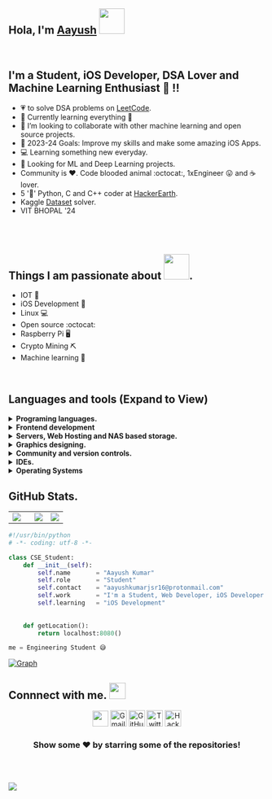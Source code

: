 ## Hola, I'm [Aayush](https://aayushkumar20.github.io/) <img src="https://media.giphy.com/media/12oufCB0MyZ1Go/giphy.gif" width="50">


<br/>
<!--<br/>-->

## I'm a Student, iOS Developer, DSA Lover and Machine Learning Enthusiast 🤖 !!

<!-- About me image -->
<!--
<img src='https://github.com/aayushkumar20/aayushkumar20/blob/main/aayush.jpg' align='left' width='27%'>
-->

- 💗 to solve DSA problems on [LeetCode](https://leetcode.com/aayushkumar20/).
- 🌱 Currently learning everything 🤣
- 👯 I’m looking to collaborate with other machine learning and open source projects.
- 🥅 2023-24 Goals: Improve my skills and make some amazing iOS Apps.
- 💻 Learning something new everyday.
- 🔭 Looking for ML and Deep Learning projects.
- Community is :heart:. Code blooded animal :octocat:,  1xEngineer :stuck_out_tongue: and :coffee: lover. 
- 5 '🌟' Python, C and C++ coder at [HackerEarth](https://www.hackerearth.com/@aayushkumarjsr1).
- Kaggle [Dataset](https://www.kaggle.com/aayushkumar20bcy) solver.
- VIT BHOPAL '24
<br>
<br> 

## Things I am passionate about <img src="https://media.giphy.com/media/VgCDAzcKvsR6OM0uWg/giphy.gif" width="50">.

- IOT :robot:
- iOS Development 🍎
- Linux :computer:
- Open source :octocat:
- Raspberry Pi 🖥️
- Crypto Mining ⛏
- Machine learning 🦾

<!--
## Connnect with me. <img src="https://github.com/TheDudeThatCode/TheDudeThatCode/blob/master/Assets/Handshake.gif" height="32px">

<a href="https://twitter.com/Aayushkumarjsr">
<img align="left" alt="Aayush's Twitter" width="22px" src="https://th.bing.com/th/id/R.9a3a06f78cc0a8d79fce59e2de6da146?rik=nLAu3Z%2f0QUb%2fVw&riu=http%3a%2f%2ficons.iconarchive.com%2ficons%2fiynque%2fios7-style%2f1024%2fTwitter-icon.png&ehk=eD3Hc5yQAyP3AKPJoYHB8yeWKwKdaVAswR5kxmodex4%3d&risl=&pid=ImgRaw&r=0" />
</a>
<a href="linkedin.com/in/aayush-kumar-20">
  <img align="left" alt="Aayush's Linkdein" width="22px" src="https://th.bing.com/th/id/R.a330e248626552a23af35e5c46526234?rik=DZhkgnpER0YViQ&riu=http%3a%2f%2fpngimg.com%2fuploads%2flinkedIn%2flinkedIn_PNG8.png&ehk=4bFzIDABrAypqOis7809R99fdbUW93GC4XfvnNxZfdA%3d&risl=&pid=ImgRaw&r=0" />
</a>
<a href="https://github.com/aayushkumar20">
  <img align="left" alt="Aayush's Github" width="22px" src="https://th.bing.com/th/id/OIP.PA0na-U5pFux0q11P4Z2rAHaHa?pid=ImgDet&rs=1" />
</a>
<a href="https://t.me/@Asphalt_a">
  <img align="left" alt="Aayush's Telegram" width="22px" src="https://th.bing.com/th/id/OIP.wFWRVqVsMXhnyoYtiKmdZwHaHa?pid=ImgDet&rs=1" />
</a>
<a href="https://www.instagram.com/a.k_soonawalla/?r=nametag">
  <img align="left" alt="Aayush's Instagram" width="22px" src="https://th.bing.com/th/id/R.03f40b67b63d9c1c1a5a792109bbc699?rik=GbXemMJT0MR0zw&riu=http%3a%2f%2fdbdmedia.co.uk%2fperch%2fresources%2finsta-transparent-logo.png&ehk=IgOWdaM%2fubF4QwM2WNq7zh97LJMVFQ9SD1A4Jv3HI9Y%3d&risl=&pid=ImgRaw&r=0" />
</a>
<br>


😉 From [Aayush Kumar](https://github.com/aayushkumar20)

-->
<br>

## Languages and tools (Expand to View)

<details>
  <summary><b>Programing languages.</b></summary>
  <br/>
    <p align="left">
  &emsp;
  <a href="https://www.cprogramming.com/" target="_blank">
    <img alt="C" src="https://img.shields.io/badge/C%20-%232370ED.svg?logo=c&logoColor=white">
  </a>
  &emsp;
  <a href="https://www.w3schools.com/cpp/" target="_blank">
    <img alt="C++" src="https://img.shields.io/badge/C++%20-%2300599C.svg?logo=c%2B%2B&logoColor=white">
  </a>
  &emsp;
  <a href="https://www.java.com/en/" target="_blank">
    <img alt="Java" src="https://img.shields.io/badge/Java%20-%2300599C.svg?logo=Java&logoColor=white">
  </a>
  &emsp;
  <a href="https://swift.org/" target="_blank">
     <img alt="Swift" src="https://img.shields.io/badge/Swift%20-%232370ED.svg?logo=Swift&logoColor=white">
   </a>
  &emsp;
  &emsp;
   <a href="https://www.python.org" target="_blank">
    <img alt="Python" src="https://img.shields.io/badge/Python%20-%2314354C.svg?logo=python&logoColor=white">
  </a>
  &emsp;
&emsp;
</p>
  <br/>
  <b>Note:</b> Top languages is only a metric of the languages my public code consists of and doesn't reflect experience or skill level.
  </p>
</details>


<details>
  <summary><b>Frontend development</b></summary>
   <a href="https://www.w3.org/html/" target="_blank">
   <img alt="HTML" src="https://img.shields.io/badge/HTML5%20-%23E34F26.svg?logo=html5&logoColor=white">
  </a>
  &emsp;
  <a href="https://www.w3schools.com/css/" target="_blank">
    <img alt="CSS" src="https://img.shields.io/badge/CSS%20-%231572B6.svg?logo=css3&logoColor=white">
  </a>
   &emsp;
   &emsp;
  <a href="https://developer.mozilla.org/en-US/docs/Web/JavaScript" target="_blank">
     <img alt="JavaScript" src="https://img.shields.io/badge/JavaScript%20-%23F7DF1E.svg?logo=javascript&logoColor=black">
   </a>
   &emsp;

</details>

<details>
  <summary><b>Servers, Web Hosting and NAS based storage.</b></summary>
   &emsp;
  <a href="https://httpd.apache.org/"><img alt="Apache server." src="https://img.shields.io/badge/Apache%20Server-%23327FC7.svg?style=flat&logo=apache&logoColor=white"></a>
   &emsp;
  <a href="https://www.debian.org/"><img alt="Debian" src="https://img.shields.io/badge/Debain%20Server-%23327FC7.svg?style=flat&logo=Debian&logoColor=white"></a>
   &emsp;
   <a href="https://www.Ubuntu.org/"><img alt="Debian" src="https://img.shields.io/badge/Ubuntu%20Server-%23327FC7.svg?style=flat&logo=Ubuntu&logoColor=white"></a>
   &emsp;
  <a href="https://www.github.com"><img alt="GitHub Pages" src="https://img.shields.io/badge/GitHub%20Pages-%23327FC7.svg?style=flat&logo=github&logoColor=white"></a>
   &emsp;
  <a href="https://www.mysql.com/"><img alt="MySQL" src="https://img.shields.io/badge/MySQL-00000F?style=flat&logo=mysql&logoColor=white"></a>
  &emsp;
  <a href="https://www.nginx.com/"><img alt="Nginx" src="https://img.shields.io/badge/Nginx%20Server-%23327FC7.svg?style=flat&logo=Nginx&logoColor=white"></a>
  &emsp;
  

</details>

<details>
  <summary><b>Graphics designing.</b></summary>
  &emsp;
  <a href="https://www.blender.org/"><img alt="Blender" src="https://download.blender.org/branding/blender_logo_socket.png" height="30px"></a>
  &emsp;
  <a href="https://www.canva.com/"><img alt="Canva" src="https://img.shields.io/badge/Canva-%23327FC7.svg?style=flat&logo=canva&logoColor=white"></a>
  &emsp;


</details>

<details>
  <summary><b>Community and version controls.</b></summary>
  &emsp;
  <a href="https://git.com/"><img alt="Git" src="https://img.shields.io/badge/-Git-333333?style=flat&logo=git"></a>
  &emsp;
  <a href="https://github.com/"><img alt="GitHub" src="https://img.shields.io/badge/-GitHub-333333?style=flat&logo=github"></a>
  &emsp;
  <a href=""><img alt="Markdown" src="https://img.shields.io/badge/-Markdown-333333?style=flat&logo=markdown"></a>
  &emsp;
</details>

<details>
  <summary><b>IDEs.</b></summary>
  &emsp;
 <a href="https://code.visualstudio.com/"><img alt="Visual studio code" src="https://img.shields.io/badge/-Visual%20Studio%20Code-333333?style=flat&logo=visual-studio-code&logoColor=007ACC"></a>
  &emsp;
 <a href="https://visualstudio.microsoft.com/"><img alt="Visual studio" src="https://img.shields.io/badge/-Visual%20Studio-333333?style=flat&logo=visual-studio&logoColor=007ACC"></a>
  &emsp;
  <a href="https://www.jetbrains.com/pycharm/"><img alt="PyCham" src="https://img.shields.io/badge/-Pycharm-333333?style=flat&logo=Pycharm-code&logoColor=007ACC"></a>


</details>

<details>
  <summary><b>Operating Systems</b></summary>
  &emsp;
  <a href="https://www.microsoft.com/en-in/windows/windows-11"><img alt="Windows 11" src="https://img.shields.io/badge/Windows-0078D6?style=for-the-badge&logo=windows&logoColor=white"></a>
  &emsp;
  <a href="https://archlinux.org"><img alt="Arch Linux" src="https://img.shields.io/badge/Arch_Linux-1793D1?style=for-the-badge&logo=arch-linux&logoColor=white"></a>
  &emsp;
  <a href="https://ubuntu.org"><img alt="Ubuntu Linux" src="https://img.shields.io/badge/Ubuntu-E95420?style=for-the-badge&logo=ubuntu&logoColor=black"></a>
  &emsp;
  <a href="https://www.apple.com/in/macos/monterey/"><img alt="MacOS" src="https://img.shields.io/badge/MacOS-E95420?style=for-the-badge&logo=apple&logoColor=black"></a>
  &emsp;
  </details>

<!--
## Languages and Tools:

<div align="center">
<hr>
<code><img height="25" src="https://upload.wikimedia.org/wikipedia/commons/thumb/0/0a/Python.svg/1200px-Python.svg.png"></code>
<code><img height="25" src="https://www.dlf.pt/dfpng/middlepng/559-5598467_file-swift-logo-svg-wikimedia-commons-swift-programming.png"></code>
<code><img height="25" src="https://th.bing.com/th/id/OIP.0XWe-l9BGbxRxksGkqAHCAHaGn?pid=ImgDet&rs=1"></code>
<code><img height="25" src="https://raw.githubusercontent.com/isocpp/logos/master/cpp_logo.png"></code>
<code><img height="25" src="https://th.bing.com/th/id/R.95e08e2d98526849bbf0606536a04acf?rik=aw7pCN3NbibFCg&riu=http%3a%2f%2flofrev.net%2fwp-content%2fphotos%2f2014%2f10%2fLinux-logo.png&ehk=6ThG0axMBgrGFKzDw6C77t96N9KUiWuKiQbvxau%2bn1s%3d&risl=&pid=ImgRaw&r=0"></code>
<code><img height="25" src="https://cdn4.iconfinder.com/data/icons/logos-3/600/React.js_logo-512.png"></code>
<code><img height="25" src="https://cdn-images-1.medium.com/max/2000/1*6ahbWjp_g9hqhaTDSJOL1Q.png"></code>
<code><img height="25" src="https://logos-download.com/wp-content/uploads/2016/09/GitHub_logo.png"></code>
<code><img height="25" src="https://mpng.subpng.com/20180802/tpl/kisspng-logo-html5-brand-clip-art-%E6%9D%89-%E5%B1%B1-%E8%89%AF-%E9%9B%84-5b62be01b565d5.334247781533197825743.jpg"></code>
<code><img height="25" src="https://f0.pngfuel.com/png/120/705/c-logo-png-clip-art.png"></code>
<code><img height="25" src="https://th.bing.com/th/id/OIP.p4q0GhB5KUBWW3QHJ4cWQwHaIl?pid=ImgDet&rs=1"></code>
<code><img height="25" src="https://th.bing.com/th/id/OIP._gup-xIt_rg0OzpxRjhIxQHaHa?pid=ImgDet&rs=1"></code>

<hr>
</div>
-->
## GitHub Stats.


<table width="100%"> 
  <tr>
    <td width="40%">
      <img src="https://github-readme-stats.vercel.app/api?username=aayushkumar20&show_icons=true&theme=algolia">
    </td>
    <td width="30%">
      <img src="https://github-readme-stats-eight-theta.vercel.app/api/top-langs/?username=aayushkumar20&layout=compact&langs_count=8&theme=algolia">
    </td>
    <td width="30%">
      <img src="https://github-readme-stats.vercel.app/api/top-langs?username=aayushkumar20&amp;langs_count=8&amp;theme=algolia">
    </td>
  </tr>
</table>

```python
#!/usr/bin/python
# -*- coding: utf-8 -*-

class CSE_Student:
    def __init__(self):
        self.name       = "Aayush Kumar"
        self.role       = "Student"
        self.contact    = "aayushkumarjsr16@protonmail.com"
        self.work       = "I'm a Student, Web Developer, iOS Developer and Cyber Security enthusiast!!"
        self.learning   = "iOS Development"
        
    
    def getLocation():
        return localhost:8080()

me = Engineering Student 😅
```
<!-- Jamshedpur() -->
<!--<div align="center">

[![trophy](https://github-profile-trophy.vercel.app/?username=aayushkumar20)](https://github.com/ryo-ma/github-profile-trophy)

[![Top Langs](https://github-readme-stats.vercel.app/api/top-langs/?username=aayushkumar20)](https://github.com/anuraghazra/github-readme-stats)

![GitHub stats](https://github-readme-stats.vercel.app/api?username=aayushkumar20&show_icons=true)  

![GitHub Activity Graph](https://activity-graph.herokuapp.com/graph?username=aayushkumar20)  

![GitHub metrics](https://metrics.lecoq.io/aayushkumar20)  

![GitHub streak stats](https://github-readme-streak-stats.herokuapp.com/?user=aayushkumar20)  
-->


[![Graph](https://activity-graph.herokuapp.com/graph?username=aayushkumar20&theme=react-dark)](https://github.com/aayushkumar20/github-readme-activity-graph)



## Connnect with me. <img src="https://github.com/TheDudeThatCode/TheDudeThatCode/blob/master/Assets/Handshake.gif" height="32px">
<p align="center">
  <a href="http://aayushkumar20.github.io/"><img src="https://cdn-icons-png.flaticon.com/512/2644/2644478.png" height="31px"/></a>
        <a href="mailto:aayushkumarjsr16@protonmail.com"><img src="https://maxcdn.icons8.com/Share/icon/nolan/User_Interface/email1600.png" alt="Gmail" height="32px"/></a>
        <a href="https://github.com/aayushkumar20"><img src="https://img.icons8.com/nolan/452/github.png" alt="GitHub" height="32px"/></a>
        <a href="https://twitter.com/Aayushkumarjsr"><img src="https://consideringapple.com/wp-content/uploads/2021/12/twitter-App-Icon-ios-14-widgets.png" alt="Twitter" height="32px"/></a>
        <a href="https://www.hackerearth.com/@aayushkumarjsr1"><img src="https://maxcdn.icons8.com/Share/icon/nolan/Programming/source_code1600.png" alt="HackerEarth" height="32px"/></a>
  <!--<a href="https://instagram.com/pra3ith"><img src="https://img.icons8.com/bubbles/50/000000/instagram.png" alt="Instagram"/></a>-->


</p>
<div align="center">

### Show some ❤️ by starring some of the repositories!

</div>
<br>
<br>

<!--![](https://th.bing.com/th/id/R.8c089d8bc5c454ed37d8193397159f76?rik=Du9yMSlAmXKatQ&riu=http%3a%2f%2fpluspng.com%2fimg-png%2fblack-and-white-city-png-city-png-picture-4963.png&ehk=P%2fZz6HKxn5eT3nj3YEqQ8TsdQZhiGlMrsYJdFRBSktY%3d&risl=&pid=ImgRaw&r=0)-->

<!--![](https://github.githubassets.com/images/modules/profile/profile-first-pr-dark.svg)-->
![](https://raw.githubusercontent.com/onimur/.github/master/.resources/git-header.svg)
<!-- to ignore syntax -->
